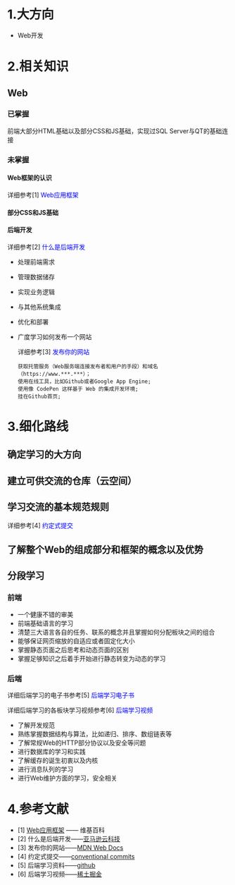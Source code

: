 # 1.大方向

- Web开发

# 2.相关知识

## Web

### 已掌握

前端大部分HTML基础以及部分CSS和JS基础，实现过SQL Server与QT的基础连接

### 未掌握

#### Web框架的认识

详细参考[1]<font color='blue'>  Web应用框架</font>

#### 部分CSS和JS基础

#### 后端开发

详细参考[2]<font color='blue'>  什么是后端开发</font>

- 处理前端需求
- 管理数据储存
- 实现业务逻辑
- 与其他系统集成
- 优化和部署

- 广度学习如何发布一个网站

  详细参考[3]<font color='blue'> 发布你的网站</font>

  ```
  获取托管服务（Web服务端连接发布者和用户的手段）和域名（https://www.***.***）；
  使用在线工具，比如Github或者Google App Engine;
  使用像 CodePen 这样基于 Web 的集成开发环境;
  挂在Github首页;
  ```

# 3.细化路线

## 确定学习的大方向

## 建立可供交流的仓库（云空间）

## 学习交流的基本规范规则

详细参考[4]<font color='blue'> 约定式提交</font>

## 了解整个Web的组成部分和框架的概念以及优势

## 分段学习

### 前端

- 一个健康不错的审美
- 前端基础语言的学习
- 清楚三大语言各自的任务、联系的概念并且掌握如何分配板块之间的组合
- 能够保证网页缩放的自适应或者固定化大小
- 掌握静态页面之后思考和动态页面的区别
- 掌握足够知识之后着手开始进行静态转变为动态的学习

### 后端

详细后端学习的电子书参考[5]<font color='blue'> 后端学习电子书</font>

详细后端学习的各板块学习视频参考[6]<font color='blue'> 后端学习视频</font>

- 了解开发规范
- 熟练掌握数据结构与算法，比如递归、排序、数组链表等
- 了解常规Web的HTTP部分协议以及安全等问题
- 进行数据库的学习和实践
- 了解缓存的诞生初衷以及内核
- 进行消息队列的学习
- 进行Web维护方面的学习，安全相关
# 4.参考文献

- [1] [Web应用框架](https://zh.wikipedia.org/wiki/Web%E5%BA%94%E7%94%A8%E6%A1%86%E6%9E%B6) —— 维基百科
- [2]  什么是后端开发</font>——[亚马逊云科技](https://www.amazonaws.cn/knowledge/what-is-back-end-development/)
- [3] 发布你的网站</font>——[MDN Web Docs](https://developer.mozilla.org/zh-CN/docs/Learn_web_development/Getting_started/Your_first_website/Publishing_your_website)
- [4] 约定式提交</font>——[conventional commits](https://www.conventionalcommits.org/en/v1.0.0/)
- [5] 后端学习资料</font>——[github](https://github.com/whx123/TianLuoBooks)
- [6] 后端学习视频</font>——[稀土掘金](https://juejin.cn/post/7027743254846111752)
